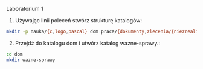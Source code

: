
Laboratorium 1

1. Używając linii poleceń stwórz strukturę katalogów:

```sh
mkdir -p nauka/{c,logo,pascal} dom praca/{dokumenty,zlecenia/{niezrealizowane,zrealizowane}}
```

2. Przejdź do katalogu dom i utwórz katalog wazne-sprawy.:

```sh
cd dom
mkdir wazne-sprawy
```

